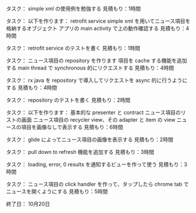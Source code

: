 タスク：
  simple xml の使用例を勉強する
見積もり：1時間

タスク：
以下を作ります：
  retrofit service
  simple xml を用いてニュース項目を格納するオブジェクト
アプリの main activity で上の動作確認する
見積もり：4時間

タスク：
retrofit service のテストを書く
見積もり：1時間

タスク：
ニュース項目の repository を作ります
  項目を cache する機能を追加する
  main thread で synchronous 的にリクエストする
見積もり：4時間

タスク：
rx java を repository で導入してリクエストを async 的に行うようにする
見積もり：4時間

タスク：
repository のテストを書く
見積もり：2時間

タスク：
以下を作ります：
  基本的な presenter と contract
  ニュース項目のリストの画面
  ニュース項目の recycler view、その adapter と item の view
ニュースの項目を画像なしで表示する
見積もり：6時間

タスク：
glide によってニュース項目の画像を表示する
見積もり：2時間

タスク：
pull down to refresh 機能を追加する
見積もり：3時間

タスク：
loading, error, 0 results を通知するビューを作って使う
見積もり：3時間

タスク：
ニュース項目の click handler を作って、タップしたら chrome tab でニュースを開くようにする
見積もり：5時間

終了日： 10月20日
